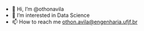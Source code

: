 - 👋 Hi, I’m @othonavila
- 👀 I’m interested in Data Science
- 📫 How to reach me othon.avila@engenharia.ufjf.br

<!---
othonavila/othonavila is a ✨ special ✨ repository because its `README.md` (this file) appears on your GitHub profile.
You can click the Preview link to take a look at your changes.
--->
